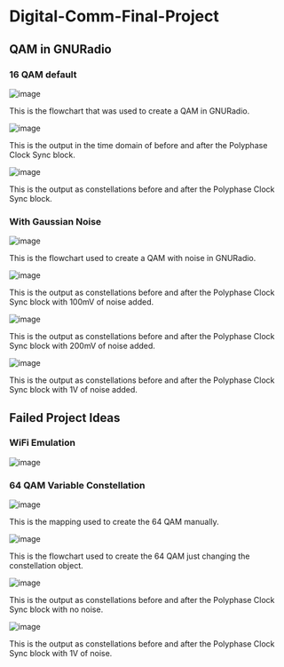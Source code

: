 # Digital-Comm-Final-Project
## QAM in GNURadio

### 16 QAM default
![image](https://github.com/blee0730/Digital-Comm-Final-Project/assets/130094173/e402faeb-7393-417d-9101-1ea8d6434e9f)

This is the flowchart that was used to create a QAM in GNURadio.

![image](https://github.com/blee0730/Digital-Comm-Final-Project/assets/130094173/0e607541-89cc-4f63-8c23-bcf9e78b9609)

This is the output in the time domain of before and after the Polyphase Clock Sync block.

![image](https://github.com/blee0730/Digital-Comm-Final-Project/assets/130094173/95ee9506-0a46-4bf3-9d97-e7dd4a470edd)

This is the output as constellations before and after the Polyphase Clock Sync block.

### With Gaussian Noise
![image](https://github.com/blee0730/Digital-Comm-Final-Project/assets/130094173/3e3e791e-07ab-4029-88b2-6016d23848a7)

This is the flowchart used to create a QAM with noise in GNURadio.

![image](https://github.com/blee0730/Digital-Comm-Final-Project/assets/130094173/cac606ab-2fbd-41b1-b431-a58ed4c3c272)

This is the output as constellations before and after the Polyphase Clock Sync block with 100mV of noise added.

![image](https://github.com/blee0730/Digital-Comm-Final-Project/assets/130094173/cc73ac9f-55e8-42e0-811e-6777077a19ca)

This is the output as constellations before and after the Polyphase Clock Sync block with 200mV of noise added.

![image](https://github.com/blee0730/Digital-Comm-Final-Project/assets/130094173/cbd3be95-40ce-4739-8420-7c16b756e3bc)

This is the output as constellations before and after the Polyphase Clock Sync block with 1V of noise added.

## Failed Project Ideas
### WiFi Emulation
![image](https://github.com/blee0730/Digital-Comm-Final-Project/assets/130094173/a83639b0-2c2d-47b9-9c65-c3f4fcc8cbda)

### 64 QAM Variable Constellation
![image](https://github.com/blee0730/Digital-Comm-Final-Project/assets/130094173/1a494b66-e1dc-411d-9593-7ac80b870959)

This is the mapping used to create the 64 QAM manually.

![image](https://github.com/blee0730/Digital-Comm-Final-Project/assets/130094173/2447cc92-e9b5-4fbf-949e-182c89fe2a57)

This is the flowchart used to create the 64 QAM just changing the constellation object.

![image](https://github.com/blee0730/Digital-Comm-Final-Project/assets/130094173/a3f87756-68eb-441a-a419-51fcfb7dd523)

This is the output as constellations before and after the Polyphase Clock Sync block with no noise.

![image](https://github.com/blee0730/Digital-Comm-Final-Project/assets/130094173/2a2eae77-0146-4dc9-86fc-bc186483c470)

This is the output as constellations before and after the Polyphase Clock Sync block with 1V of noise.

